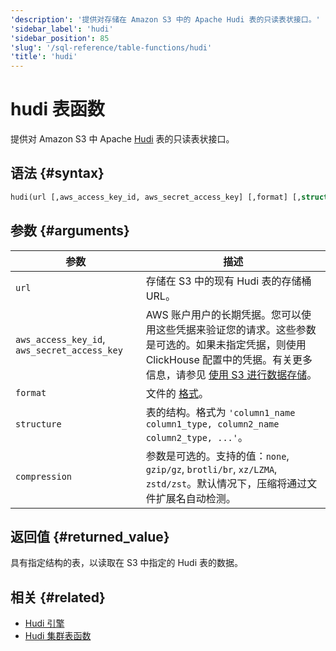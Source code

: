 ```yaml
---
'description': '提供对存储在 Amazon S3 中的 Apache Hudi 表的只读表状接口。'
'sidebar_label': 'hudi'
'sidebar_position': 85
'slug': '/sql-reference/table-functions/hudi'
'title': 'hudi'
---
```



# hudi 表函数

提供对 Amazon S3 中 Apache [Hudi](https://hudi.apache.org/) 表的只读表状接口。

## 语法 {#syntax}

```sql
hudi(url [,aws_access_key_id, aws_secret_access_key] [,format] [,structure] [,compression])
```

## 参数 {#arguments}

| 参数                                           | 描述                                                                                                                                                                                                                                                                                                                                                                           |
|------------------------------------------------|---------------------------------------------------------------------------------------------------------------------------------------------------------------------------------------------------------------------------------------------------------------------------------------------------------------------------------------------------------------------------------------|
| `url`                                          | 存储在 S3 中的现有 Hudi 表的存储桶 URL。                                                                                                                                                                                                                                                                                                                             |
| `aws_access_key_id`, `aws_secret_access_key` | AWS 账户用户的长期凭据。您可以使用这些凭据来验证您的请求。这些参数是可选的。如果未指定凭据，则使用 ClickHouse 配置中的凭据。有关更多信息，请参见 [使用 S3 进行数据存储](/engines/table-engines/mergetree-family/mergetree.md/#table_engine-mergetree-s3)。 |
| `format`                                       | 文件的 [格式](/interfaces/formats)。                                                                                                                                                                                                                                                                                                                                        |
| `structure`                                    | 表的结构。格式为 `'column1_name column1_type, column2_name column2_type, ...'`。                                                                                                                                                                                                                                                                                         |
| `compression`                                  | 参数是可选的。支持的值：`none`, `gzip/gz`, `brotli/br`, `xz/LZMA`, `zstd/zst`。默认情况下，压缩将通过文件扩展名自动检测。                                                                                                                                                                                                                   |

## 返回值 {#returned_value}

具有指定结构的表，以读取在 S3 中指定的 Hudi 表的数据。

## 相关 {#related}

- [Hudi 引擎](/engines/table-engines/integrations/hudi.md)
- [Hudi 集群表函数](/sql-reference/table-functions/hudiCluster.md)
